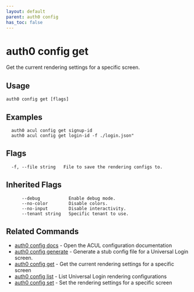 ```yaml
---
layout: default
parent: auth0 config
has_toc: false
---
```

# auth0 config get

Get the current rendering settings for a specific screen.

## Usage
```
auth0 config get [flags]
```

## Examples

```
  auth0 acul config get signup-id
  auth0 acul config get login-id -f ./login.json"
```


## Flags

```
  -f, --file string   File to save the rendering configs to.
```


## Inherited Flags

```
      --debug           Enable debug mode.
      --no-color        Disable colors.
      --no-input        Disable interactivity.
      --tenant string   Specific tenant to use.
```


## Related Commands

- [auth0 config docs](auth0_config_docs.md) - Open the ACUL configuration documentation
- [auth0 config generate](auth0_config_generate.md) - Generate a stub config file for a Universal Login screen.
- [auth0 config get](auth0_config_get.md) - Get the current rendering settings for a specific screen
- [auth0 config list](auth0_config_list.md) - List Universal Login rendering configurations
- [auth0 config set](auth0_config_set.md) - Set the rendering settings for a specific screen


